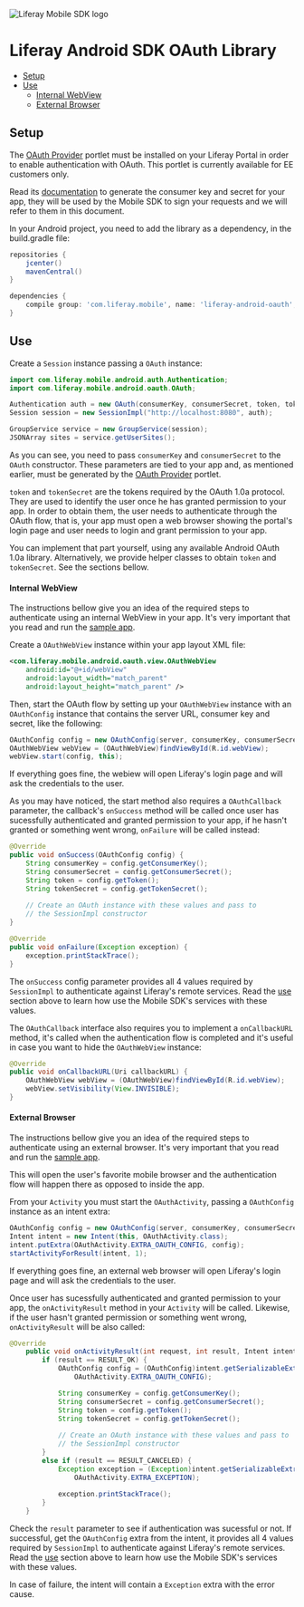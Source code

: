 ![Liferay Mobile SDK logo](https://github.com/liferay/liferay-mobile-sdk/raw/master/logo.png)

# Liferay Android SDK OAuth Library

* [Setup](#setup)
* [Use](#use)
	* [Internal WebView](#internal-webview)
	* [External Browser](#external-browser)

## Setup

The [OAuth Provider](https://www.liferay.com/marketplace/-/mp/application/45261909) portlet must be installed on your Liferay Portal in order to enable authentication with OAuth. This portlet is currently available for EE customers only.

Read its [documentation](https://dev.liferay.com/discover/portal/-/knowledge_base/6-2/oauth) to generate the consumer key and secret for your app, they will be used by the Mobile SDK to sign your requests and we will refer to them in this document.

In your Android project, you need to add the library as a dependency, in the build.gradle file:

```groovy
repositories {
	jcenter()
	mavenCentral()
}

dependencies {
	compile group: 'com.liferay.mobile', name: 'liferay-android-oauth', version: '1.+'
}
```

## Use

Create a `Session` instance passing a `OAuth` instance:

```java
import com.liferay.mobile.android.auth.Authentication;
import com.liferay.mobile.android.oauth.OAuth;

Authentication auth = new OAuth(consumerKey, consumerSecret, token, tokenSecret);
Session session = new SessionImpl("http://localhost:8080", auth);

GroupService service = new GroupService(session);
JSONArray sites = service.getUserSites();
```

As you can see, you need to pass `consumerKey` and `consumerSecret` to the `OAuth` constructor. These parameters are tied to your app and, as mentioned earlier, must be generated by the [OAuth Provider](https://dev.liferay.com/discover/portal/-/knowledge_base/6-2/oauth) portlet.

`token` and `tokenSecret` are the tokens required by the OAuth 1.0a protocol. They are used to identify the user once he has granted permission to your app. In order to obtain them, the user needs to authenticate through the OAuth flow, that is, your app must open a web browser showing the portal's login page and user needs to login and grant permission to your app.

You can implement that part yourself, using any available Android OAuth 1.0a library. Alternatively, we provide helper classes to obtain `token` and `tokenSecret`. See the sections bellow.

#### Internal WebView

The instructions bellow give you an idea of the required steps to authenticate using an internal WebView in your app. It's very important that you read and run the [sample app](sample-webview/src/main/java/com/liferay/mobile/sample/activity/MainActivity.java).

Create a `OAuthWebView` instance within your app layout XML file:

```xml
<com.liferay.mobile.android.oauth.view.OAuthWebView
	android:id="@+id/webView"
	android:layout_width="match_parent"
	android:layout_height="match_parent" />
```

Then, start the OAuth flow by setting up your `OAuthWebView` instance with an `OAuthConfig` instance that contains the server URL, consumer key and secret, like the following:

```java
OAuthConfig config = new OAuthConfig(server, consumerKey, consumerSecret);
OAuthWebView webView = (OAuthWebView)findViewById(R.id.webView);
webView.start(config, this);
```

If everything goes fine, the webiew will open Liferay's login page and will ask the credentials to the user.

As you may have noticed, the start method also requires a `OAuthCallback` parameter, the callback's `onSuccess` method will be called once user has sucessfully authenticated and granted permission to your app, if he hasn't granted or something went wrong, `onFailure` will be called instead:

```java
@Override
public void onSuccess(OAuthConfig config) {
	String consumerKey = config.getConsumerKey();
	String consumerSecret = config.getConsumerSecret();
	String token = config.getToken();
	String tokenSecret = config.getTokenSecret();
	
	// Create an OAuth instance with these values and pass to
	// the SessionImpl constructor
}

@Override
public void onFailure(Exception exception) {
	exception.printStackTrace();
}	
```

The `onSuccess` config parameter provides all 4 values required by `SessionImpl` to authenticate against Liferay's remote services. Read the [use](#use) section above to learn how use the Mobile SDK's  services with these values.

The `OAuthCallback` interface also requires you to implement a `onCallbackURL` method, it's called when the authentication flow is completed and it's useful in case you want to hide the `OAuthWebView` instance:

```java
@Override
public void onCallbackURL(Uri callbackURL) {
	OAuthWebView webView = (OAuthWebView)findViewById(R.id.webView);
	webView.setVisibility(View.INVISIBLE);
}
```
#### External Browser

The instructions bellow give you an idea of the required steps to authenticate using an external browser. It's very important that you read and run the [sample app](sample-browser/src/main/java/com/liferay/mobile/sample/activity/MainActivity.java).

This will open the user's favorite mobile browser and the authentication flow will happen there as opposed to inside the app.

From your `Activity` you must start the `OAuthActivity`, passing a `OAuthConfig` instance as an intent extra:

```java
OAuthConfig config = new OAuthConfig(server, consumerKey, consumerSecret);
Intent intent = new Intent(this, OAuthActivity.class);
intent.putExtra(OAuthActivity.EXTRA_OAUTH_CONFIG, config);
startActivityForResult(intent, 1);
```

If everything goes fine, an external web browser will open Liferay's login page and will ask the credentials to the user.

Once user has sucessfully authenticated and granted permission to your app, the `onActivityResult` method in your `Activity` will be called. Likewise, if the user hasn't granted permission or something went wrong, `onActivityResult` will be also called:

```java
@Override
	public void onActivityResult(int request, int result, Intent intent) {
		if (result == RESULT_OK) {
			OAuthConfig config = (OAuthConfig)intent.getSerializableExtra(
				OAuthActivity.EXTRA_OAUTH_CONFIG);

			String consumerKey = config.getConsumerKey();
			String consumerSecret = config.getConsumerSecret();
			String token = config.getToken();
			String tokenSecret = config.getTokenSecret();
			
			// Create an OAuth instance with these values and pass to
			// the SessionImpl constructor
		}
		else if (result == RESULT_CANCELED) {
			Exception exception = (Exception)intent.getSerializableExtra(
				OAuthActivity.EXTRA_EXCEPTION);
	
			exception.printStackTrace();
		}
	}
```

Check the `result` parameter to see if authentication was sucessful or not. If successful, get the `OAuthConfig` extra from the intent, it provides all 4 values required by `SessionImpl` to authenticate against Liferay's remote services. Read the [use](#use) section above to learn how use the Mobile SDK's  services with these values.

In case of failure, the intent will contain a `Exception` extra with the error cause.